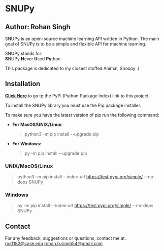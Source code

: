 # SNUPy
## Author: Rohan Singh
SNUPy is an open-source machine learning API written in Python. The main goal of SNUPy is to be a simple and flexible API for machine learning.  

SNUPy stands for:  
**S**NUPy **N**ever **U**sed **Py**thon

This package is dedicated to my closest stuffed Animal, Snoopy :)

## Installation  
**<a href="https://test.pypi.org/project/SNUPy/1.0.1/"> Click Here </a>** to go tp the PyPI (Python Package Index) link to this project.   

To install the SNUPy library you must use the Pip package installer.  

To make sure you have the latest version of pip run the following command:  
  - **For MacOS/UNIX/Linux:**  
    > python3 -m pip install --upgrade pip  
  - **For Windows:**  
    > py -m pip install --upgrade pip

### UNIX/MacOS/Linux
  > python3 -m pip install --index-url https://test.pypi.org/simple/ --no-deps SNUPy

### Windows
  > py -m pip install --index-url https://test.pypi.org/simple/ --no-deps SNUPy  
  

  
## Contact
For any feedback, suggestions or questions, contact me at:  
rxs1182@case.edu
rohan.b.singh54@gmail.com
